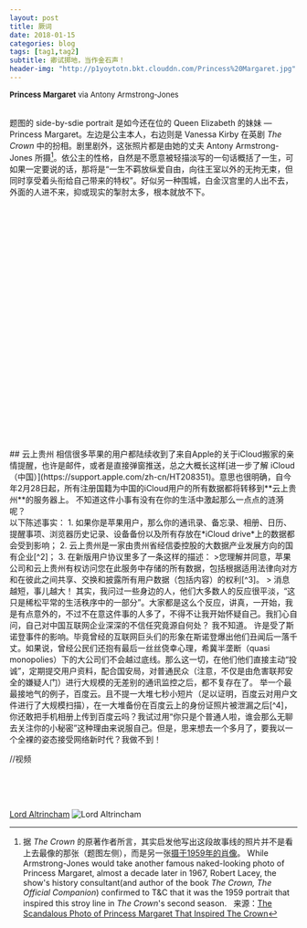 ```yaml
---
layout: post
title: 厥词
date: 2018-01-15
categories: blog
tags: [tag1,tag2]
subtitle: 卿试掷地，当作金石声！
header-img: "http://p1yoytotn.bkt.clouddn.com/Princess%20Margaret.jpg"
---
```

<font size="2"><b>Princess Margaret</b> via Antony Armstrong-Jones</font><br>
<br>

题图的 side-by-sdie portrait 是如今还在位的 Queen Elizabeth 的妹妹 — Princess Margaret。左边是公主本人，右边则是 Vanessa Kirby 在英剧 *The Crown* 中的扮相。剧里剧外，这张照片都是由她的丈夫 Antony Armstrong-Jones 所摄[^1]。依公主的性格，自然是不愿意被轻描淡写的一句话概括了一生，可如果一定要说的话，那将是“一生不羁放纵爱自由，向往王室以外的无拘无束，但同时享受着头衔给自己带来的特权”。好似另一种围城，白金汉宫里的人出不去，外面的人进不来，抑或现实的掣肘太多，根本就放不下。

<br>
<br>
<br>
<br>
<br>
<br>
<br>
<br>
<br>
<br>
<br>
<br>
<br>
<br>
<br>
<br>
<br>
<br>
<br>
<br>
<br>
<br>
<br>
<br>
<br>
## 云上贵州
相信很多苹果的用户都陆续收到了来自Apple的关于iCloud搬家的亲情提醒，也许是邮件，或者是直接弹窗推送，总之大概长这样[进一步了解 iCloud（中国）](https://support.apple.com/zh-cn/HT208351)。意思也很明确，自今年2月28日起，所有注册国籍为中国的iCloud用户的所有数据都将转移到**云上贵州**的服务器上。
不知道这件小事有没有在你的生活中激起那么一点点的涟漪呢？
<br>
以下陈述事实：
1. 如果你是苹果用户，那么你的通讯录、备忘录、相册、日历、提醒事项、浏览器历史记录、设备备份以及所有存放在*iCloud drive*上的数据都会受到影响；
2. 云上贵州是一家由贵州省经信委控股的大数据产业发展方向的国有企业[^2]；
3. 在新版用户协议里多了一条这样的描述：
>您理解并同意，苹果公司和云上贵州有权访问您在此服务中存储的所有数据，包括根据适用法律向对方和在彼此之间共享、交换和披露所有用户数据（包括内容）的权利[^3]。
>
消息越短，事儿越大！
其实，我问过一些身边的人，他们大多数人的反应很平淡，“这只是稀松平常的生活秩序中的一部分”。大家都是这么个反应，讲真，一开始，我是有点意外的，不过不在意这件事的人多了，不得不让我开始怀疑自己。我扪心自问，自己对中国互联网企业深深的不信任究竟源自何处？
我不知道。
许是受了斯诺登事件的影响。毕竟曾经的互联网巨头们的形象在斯诺登爆出他们丑闻后一落千丈。如果说，曾经公民们还抱有最后一丝丝侥幸心理，希冀半垄断（quasi monopolies）下的大公司们不会越过底线。那么这一切，在他们他们直接主动“投诚”，定期提交用户资料，配合国安局，对普通民众（注意，不仅是由危害联邦安全的嫌疑人门）进行大规模的无差别的通讯监控之后，都不复存在了。
举一个最最接地气的例子，百度云。且不提一大堆七秒小短片（足以证明，百度云对用户文件进行了大规模扫描），在一大堆备份在百度云上的身份证照片被泄漏之后[^4]，你还敢把手机相册上传到百度云吗？我试过用“你只是个普通人啦，谁会那么无聊去关注你的小秘密”这种理由来说服自己。但是，思来想去一个多月了，要我以一个全裸的姿态接受网络新时代？我做不到！



//视频
<!--
<font size="4">Chapter 1 &nbsp; &nbsp; Watch the road
Chapter 2   &nbsp; &nbsp;  Catch me if you can
Chapter 3   &nbsp; &nbsp;  Dance like no one's watching</font>


<div align="center">
<video width="100%" height="100%" controls="controls" autoplay="autoplay">
  <source src="http://p1yoytotn.bkt.clouddn.com/Sonia%20Rykiel-Juliette%20Lamet.mp4" type="video/mp4" />
</video>
</div>



<font size="2">via <b>Sonia by Sonia Rykiel </b> starring <b> Juliette Lamet </b></font><br>
-->
<br><br><br>







[Lord Altrincham](https://en.wikipedia.org/wiki/John_Grigg,_2nd_Baron_Altrincham)
![Lord Altrincham](http://p1yoytotn.bkt.clouddn.com/13-lord-altrincham-the-crown.w710.h473.jpg)

[^1]: 据 *The Crown* 的原著作者所言，其实启发他写出这段故事线的照片并不是看上去最像的那张（题图左侧），而是另一张[摄于1959年的肖像](http://p1yoytotn.bkt.clouddn.com/princess%20margaret%201959.JPG)。
While Armstrong-Jones would take another famous naked-looking photo of Princess Margaret, almost a decade later in 1967, Robert Lacey, the show's history consultant(and author of the book *The Crown, The Official Companion*) confirmed to T&C that it was the 1959 portrait that inspired this stroy line in *The Crown*'s second season. &nbsp; 来源：[The Scandalous Photo of Princess Margaret That Inspired The Crown](http://www.townandcountrymag.com/society/tradition/a14417785/princess-margaret-birthday-portrait-the-crown/)
[^2]: 来源：[维基百科：云上贵州](https://zh.wikipedia.org/wiki/云上贵州)
[^3]: [新版本的iCloud中国区协议](https://www.apple.com/legal/internet-services/icloud/cn_si/gcbd-terms.html)和[旧版本的中国区协议](https://www.apple.com/legal/internet-services/icloud/cn_si/terms.html)对照，重点关注**第 V 项，E 条目**。
[^4]: 泄漏途径不一，仅公开途径而言，参见[百度网盘泄露大量用户隐私 黄磊 陈赫都中招了...](http://tech.sina.com.cn/i/2017-07-21/doc-ifyihrmf3115991.shtml)
